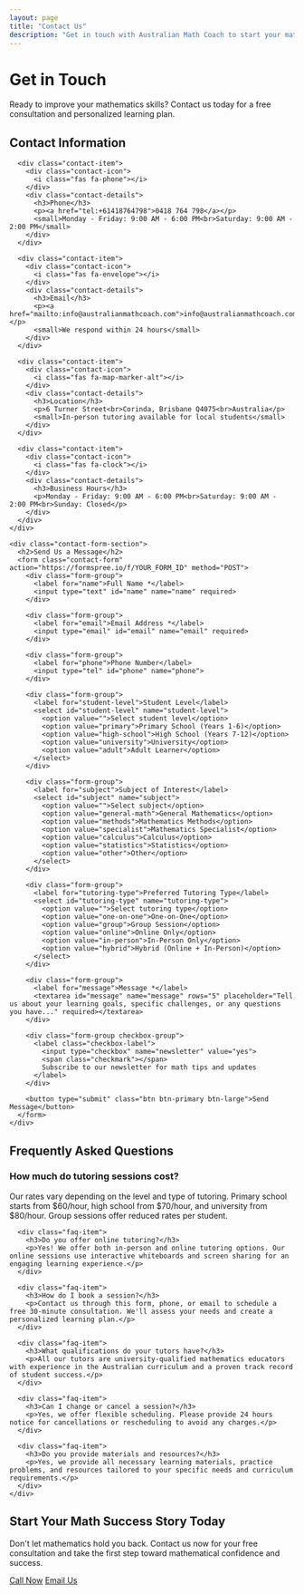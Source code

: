 ```yaml
---
layout: page
title: "Contact Us"
description: "Get in touch with Australian Math Coach to start your mathematics tutoring journey. Free consultation available."
---
```


<div class="contact-content">
  <div class="contact-hero">
    <h1>Get in Touch</h1>
    <p class="lead">Ready to improve your mathematics skills? Contact us today for a free consultation and personalized learning plan.</p>
  </div>

  <div class="contact-grid">
    <div class="contact-info">
      <h2>Contact Information</h2>
      
      <div class="contact-item">
        <div class="contact-icon">
          <i class="fas fa-phone"></i>
        </div>
        <div class="contact-details">
          <h3>Phone</h3>
          <p><a href="tel:+61418764798">0418 764 798</a></p>
          <small>Monday - Friday: 9:00 AM - 6:00 PM<br>Saturday: 9:00 AM - 2:00 PM</small>
        </div>
      </div>

      <div class="contact-item">
        <div class="contact-icon">
          <i class="fas fa-envelope"></i>
        </div>
        <div class="contact-details">
          <h3>Email</h3>
          <p><a href="mailto:info@australianmathcoach.com">info@australianmathcoach.com</a></p>
          <small>We respond within 24 hours</small>
        </div>
      </div>

      <div class="contact-item">
        <div class="contact-icon">
          <i class="fas fa-map-marker-alt"></i>
        </div>
        <div class="contact-details">
          <h3>Location</h3>
          <p>6 Turner Street<br>Corinda, Brisbane Q4075<br>Australia</p>
          <small>In-person tutoring available for local students</small>
        </div>
      </div>

      <div class="contact-item">
        <div class="contact-icon">
          <i class="fas fa-clock"></i>
        </div>
        <div class="contact-details">
          <h3>Business Hours</h3>
          <p>Monday - Friday: 9:00 AM - 6:00 PM<br>Saturday: 9:00 AM - 2:00 PM<br>Sunday: Closed</p>
        </div>
      </div>
    </div>

    <div class="contact-form-section">
      <h2>Send Us a Message</h2>
      <form class="contact-form" action="https://formspree.io/f/YOUR_FORM_ID" method="POST">
        <div class="form-group">
          <label for="name">Full Name *</label>
          <input type="text" id="name" name="name" required>
        </div>

        <div class="form-group">
          <label for="email">Email Address *</label>
          <input type="email" id="email" name="email" required>
        </div>

        <div class="form-group">
          <label for="phone">Phone Number</label>
          <input type="tel" id="phone" name="phone">
        </div>

        <div class="form-group">
          <label for="student-level">Student Level</label>
          <select id="student-level" name="student-level">
            <option value="">Select student level</option>
            <option value="primary">Primary School (Years 1-6)</option>
            <option value="high-school">High School (Years 7-12)</option>
            <option value="university">University</option>
            <option value="adult">Adult Learner</option>
          </select>
        </div>

        <div class="form-group">
          <label for="subject">Subject of Interest</label>
          <select id="subject" name="subject">
            <option value="">Select subject</option>
            <option value="general-math">General Mathematics</option>
            <option value="methods">Mathematics Methods</option>
            <option value="specialist">Mathematics Specialist</option>
            <option value="calculus">Calculus</option>
            <option value="statistics">Statistics</option>
            <option value="other">Other</option>
          </select>
        </div>

        <div class="form-group">
          <label for="tutoring-type">Preferred Tutoring Type</label>
          <select id="tutoring-type" name="tutoring-type">
            <option value="">Select tutoring type</option>
            <option value="one-on-one">One-on-One</option>
            <option value="group">Group Session</option>
            <option value="online">Online Only</option>
            <option value="in-person">In-Person Only</option>
            <option value="hybrid">Hybrid (Online + In-Person)</option>
          </select>
        </div>

        <div class="form-group">
          <label for="message">Message *</label>
          <textarea id="message" name="message" rows="5" placeholder="Tell us about your learning goals, specific challenges, or any questions you have..." required></textarea>
        </div>

        <div class="form-group checkbox-group">
          <label class="checkbox-label">
            <input type="checkbox" name="newsletter" value="yes">
            <span class="checkmark"></span>
            Subscribe to our newsletter for math tips and updates
          </label>
        </div>

        <button type="submit" class="btn btn-primary btn-large">Send Message</button>
      </form>
    </div>
  </div>

  <div class="faq-section">
    <h2>Frequently Asked Questions</h2>
    <div class="faq-grid">
      <div class="faq-item">
        <h3>How much do tutoring sessions cost?</h3>
        <p>Our rates vary depending on the level and type of tutoring. Primary school starts from $60/hour, high school from $70/hour, and university from $80/hour. Group sessions offer reduced rates per student.</p>
      </div>

      <div class="faq-item">
        <h3>Do you offer online tutoring?</h3>
        <p>Yes! We offer both in-person and online tutoring options. Our online sessions use interactive whiteboards and screen sharing for an engaging learning experience.</p>
      </div>

      <div class="faq-item">
        <h3>How do I book a session?</h3>
        <p>Contact us through this form, phone, or email to schedule a free 30-minute consultation. We'll assess your needs and create a personalized learning plan.</p>
      </div>

      <div class="faq-item">
        <h3>What qualifications do your tutors have?</h3>
        <p>All our tutors are university-qualified mathematics educators with experience in the Australian curriculum and a proven track record of student success.</p>
      </div>

      <div class="faq-item">
        <h3>Can I change or cancel a session?</h3>
        <p>Yes, we offer flexible scheduling. Please provide 24 hours notice for cancellations or rescheduling to avoid any charges.</p>
      </div>

      <div class="faq-item">
        <h3>Do you provide materials and resources?</h3>
        <p>Yes, we provide all necessary learning materials, practice problems, and resources tailored to your specific needs and curriculum requirements.</p>
      </div>
    </div>
  </div>

  <div class="cta-section">
    <h2>Start Your Math Success Story Today</h2>
    <p>Don't let mathematics hold you back. Contact us now for your free consultation and take the first step toward mathematical confidence and success.</p>
    <div class="cta-buttons">
      <a href="tel:+61412345678" class="btn btn-primary">Call Now</a>
      <a href="mailto:info@australianmathcoach.com" class="btn btn-secondary">Email Us</a>
    </div>
  </div>
</div>
